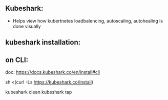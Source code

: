 Kubeshark:
------------
 - Helps view how kubertnetes loadbalencing, autoscaling, autohealing is done visually

kubeshark installation:
---------------------

on CLI:
---------
doc:  https://docs.kubeshark.co/en/install#cli

sh <(curl -Ls https://kubeshark.co/install)  

kubeshark clean
kubeshark tap
